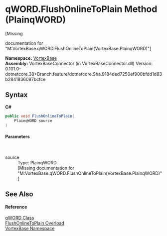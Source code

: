 # qWORD.FlushOnlineToPlain Method (PlainqWORD)
 

\[Missing <summary> documentation for "M:VortexBase.qWORD.FlushOnlineToPlain(VortexBase.PlainqWORD)"\]

**Namespace:**&nbsp;<a href="N_VortexBase.md">VortexBase</a><br />**Assembly:**&nbsp;VortexBaseConnector (in VortexBaseConnector.dll) Version: 0.101.0-dotnetcore.38+Branch.feature/dotnetcore.Sha.9184ded7250ef900bfdd1d83b2841836087bcfce

## Syntax

**C#**<br />
``` C#
public void FlushOnlineToPlain(
	PlainqWORD source
)
```


#### Parameters
&nbsp;<dl><dt>source</dt><dd>Type: PlainqWORD<br />\[Missing <param name="source"/> documentation for "M:VortexBase.qWORD.FlushOnlineToPlain(VortexBase.PlainqWORD)"\]</dd></dl>

## See Also


#### Reference
<a href="T_VortexBase_qWORD.md">qWORD Class</a><br /><a href="Overload_VortexBase_qWORD_FlushOnlineToPlain.md">FlushOnlineToPlain Overload</a><br /><a href="N_VortexBase.md">VortexBase Namespace</a><br />